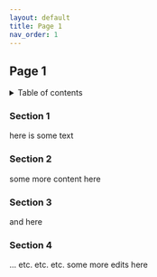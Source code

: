 ```yaml
---
layout: default
title: Page 1
nav_order: 1
---
```


## Page 1

<details closed markdown="block">
  <summary>
    Table of contents
  </summary>
  {: .text-delta }
1. TOC
{:toc}
</details>

### Section 1
here is some text
### Section 2
some more content here
### Section 3
and here
### Section 4
... etc. etc. etc. some more edits here
